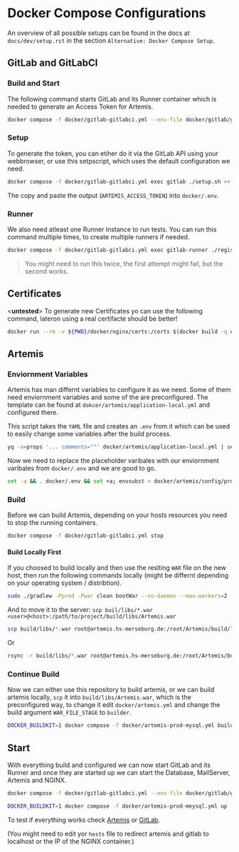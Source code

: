 # Docker Compose Configurations

An overview of all possible setups can be found in the docs at `docs/dev/setup.rst` in the section
`Alternative: Docker Compose Setup`.


## GitLab and GitLabCI

### Build and Start

The following command starts GitLab and its Runner container which is needed to generate an Access Token for Artemis.
```bash
docker compose -f docker/gitlab-gitlabci.yml --env-file docker/gitlab/gitlab-gitlabci.env up --build -d
```

### Setup

To generate the token, you can etiher do it via the GitLab API using your webbrowser, or use this setpscript, which uses the default configuration we need.
```bash
docker compose -f docker/gitlab-gitlabci.yml exec gitlab ./setup.sh >> docker/.env
```

The copy and paste the output (`ARTEMIS_ACCESS_TOKEN`) into `docker/.env`.

### Runner 

We also need atleast one Runner Instance to run tests. 
You can run this command multiple times, to create multiple runners if needed. 
```bash
docker compose -f docker/gitlab-gitlabci.yml exec gitlab-runner ./register.sh
```
> You might need to run this twice, the first attempt might fail, but the second works.

## Certificates

<__untested__> To generate new Certificates yo can use the following command, lateron using a real certifacte should be better!
```bash
docker run --rm -v ${PWD}/docker/nginx/certs:/certs $(docker build -q docker/nginx/certs/ ) /certs/generate-certs.sh artemis-nginx artemis.example localhost 127.0.0.1 ::1
```

## Artemis

### Enviornment Variables

Artemis has man differnt variables to configure it as we need.
Some of them need enviornment variables and some of the are preconfigured.
The template can be found at `dokcer/artemis/application-local.yml` and configured there.

This script takes the `YAML` file and creates an `.env` from it which can be used to easily change some variables after the build process. 
```bash
yq -o=props '... comments=""' docker/artemis/application-local.yml | sed -E 's/([a-zA-Z][a-zA-Z0-9-]*\.[a-zA-Z][a-zA-Z0-9-]*(\.[a-zA-Z][a-zA-Z0-9-]*)*)/\U\1/g' | sed -E 's/\./_/g; s/-//g' | sed -E 's/=(.*)/="\1"/g' | tr -d ' ' > docker/artemis/config/prod-application-local.env.tmp
```

Now we need to replace the placeholder varibales with our enviornment varibales from `docker/.env` and we are good to go. 
```bash
set -a && . docker/.env && set +a; envsubst < docker/artemis/config/prod-application-local.env.tmp > docker/artemis/config/prod-application-local.env && rm docker/artemis/config/prod-application-local.env.tmp
```

### Build

Before we can build Artemis, depending on your hosts resources you need to stop the running containers.

```bash
docker compose -f docker/gitlab-gitlabci.yml stop
```
#### Build Locally First

If you choosed to build locally and then use the reslting `WAR` file on the new host, then run the following commands locally (might be differnt depending on your operating system / distribtion).

```bash
sudo ./gradlew -Pprod -Pwar clean bootWar --no-daemon --max-workers=2
```

And to move it to the server:
`scp buil/libs/*.war <user>@<host>:/path/to/project/build/libs/Artemis.war`

```bash
scp build/libs/*.war root@artemis.hs-merseburg.de:/root/Artemis/build/libs/Artemis.war
```

Or

```bash
rsync -r build/libs/*.war root@artemis.hs-merseburg.de:/root/Artemis/build/libs/Artemis.war
```

### Continue Build

Now we can either use this repository to build artemis, or we can build artemis locally, `scp` it into `build/libs/Artemis.war`, which is the preconfigured way, to change it edit `docker/artemis.yml` and change the build argument `WAR_FILE_STAGE` to `builder`.
```bash
DOCKER_BUILDKIT=1 docker compose -f docker/artemis-prod-mysql.yml build --no-cache artemis
```

## Start

With everything build and configured we can now start GitLab and its Runner and once they are started up we can start the Database, MailServer, Artemis and NGINX.
```bash
docker compose -f docker/gitlab-gitlabci.yml --env-file docker/gitlab/gitlab-gitlabci.env up -d

DOCKER_BUILDKIT=1 docker compose -f docker/artemis-prod-meysql.yml up -d
```

To test if everything works check [Artemis](https://artemis) or [GitLab](https://gitlab).

(You might need to edit yor `hosts` file to redirect artemis and gitlab to localhost or the IP of the NGINX container.)